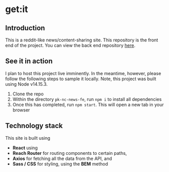 # get:it

## Introduction

This is a reddit-like news/content-sharing site. This repository is the front end of the project. You can view the back end repository [here](https://github.com/galambborong/pk-nc-news).

## See it in action

I plan to host this project live imminently. In the meantime, however, please follow the following steps to sample it locally. Note, this project was built using Node v14.15.3.

1. Clone the repo
2. Within the directory `pk-nc-news-fe`, run `npm i` to install all dependencies
3. Once this has completed, run `npm start`. This will open a new tab in your browser

## Technology stack

This site is built using

- **React** using
- **Reach Router** for routing components to certain paths,
- **Axios** for fetching all the data from the API, and
- **Sass / CSS** for styling, using the **BEM** method
